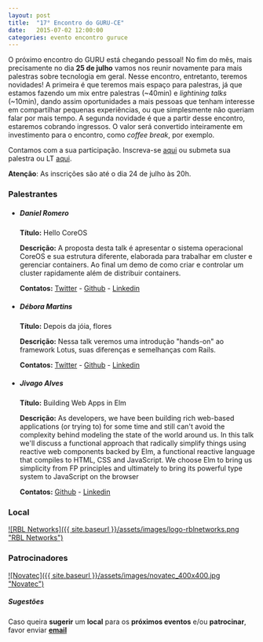```yaml
---
layout: post
title:  "17° Encontro do GURU-CE"
date:   2015-07-02 12:00:00
categories: evento encontro guruce
---
```


O próximo encontro do GURU está chegando pessoal! No fim do mês, mais precisamente no dia **25 de julho** vamos nos reunir novamente para mais palestras sobre tecnologia em geral. Nesse encontro, entretanto, teremos novidades! A primeira é que teremos mais espaço para palestras, já que estamos fazendo um mix entre palestras (~40min) e _lightining talks_ (~10min), dando assim oportunidades a mais pessoas que tenham interesse em compartilhar pequenas experiências, ou que simplesmente não queriam falar por mais tempo. A segunda novidade é que a partir desse encontro, estaremos cobrando ingressos. O valor será convertido inteiramente em investimento para o encontro, como _coffee break_, por exemplo.

Contamos com a sua participação. Inscreva-se [aqui](http://www.eventick.com.br/17o-encontro-do-guru-ce) ou submeta sua palestra ou LT [aqui](http://call4paperz.com/events/17-encontro-guru-ce).

**Atenção**: As inscrições são até o dia 24 de julho às 20h.

### Palestrantes

- ##### Daniel Romero
    __Título:__ Hello CoreOS

    __Descrição:__ A proposta desta talk é apresentar o sistema operacional CoreOS e sua estrutura diferente, elaborada para trabalhar em cluster e gerenciar containers. Ao final um demo de como criar e controlar um cluster rapidamente além de distribuir containers.

    __Contatos:__ [Twitter](https://twitter.com/infoslack) - [Github](https://github.com/infoslack) - [Linkedin](https://www.linkedin.com/in/infoslack)

- ##### Débora Martins
    __Título:__ Depois da jóia, flores

    __Descrição:__ Nessa talk veremos uma introdução "hands-on" ao framework Lotus, suas diferenças e semelhanças com Rails.

    __Contatos:__ [Twitter](https://twitter.com/dehvmartins) - [Github](https://github.com/dehvmartins) - [Linkedin](https://www.linkedin.com/in/dehvmartins)

- ##### Jivago Alves
    __Título:__  Building Web Apps in Elm

    __Descrição:__ As developers, we have been building rich web-based applications (or trying to) for some time and still can't avoid the complexity behind modeling the state of the world around us. In this talk we'll discuss a functional approach that radically simplify things using reactive web components backed by Elm, a functional reactive language that compiles to HTML, CSS and JavaScript. We choose Elm to bring us simplicity from FP principles and ultimately to bring its powerful type system to JavaScript on the browser

    __Contatos:__ [Github](https://github.com/jivagoalves) - [Linkedin](https://www.linkedin.com/in/jivagoalves)


### Local

[![RBL Networks]({{ site.baseurl }}/assets/images/logo-rblnetworks.png "RBL Networks")](http://www.rblnetworks.com.br)

### Patrocinadores

[![Novatec]({{ site.baseurl }}/assets/images/novatec_400x400.jpg "Novatec")](http://www.novatec.com.br)


##### Sugestões

Caso queira __sugerir__ um __local__ para os __próximos eventos__ e/ou __patrocinar__, favor enviar __[email](mailto:guru42@gmai.com?subject=Contato)__
